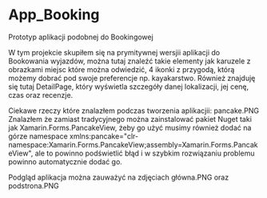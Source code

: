 # App_Booking
Prototyp aplikacji podobnej do Bookingowej

W tym projekcie skupiłem się na prymitywnej wersjii aplikacji do Bookowania wyjazdów, można 
tutaj znaleźć takie elementy jak karuzele z obrazkami miejsc które można odwiedzić, 4 ikonki
z przygodą, którą możemy dobrać pod swoje preferencje np. kayakarstwo. Również znajduję się 
tutaj DetailPage, który wyświetla szczegóły danej lokalizacji, jej cenę, czas oraz recenzje.

Ciekawe rzeczy które znalazłem podczas tworzenia aplikacjii:
pancake.PNG
Znalazłem że zamiast <Frame> tradycyjnego można zainstalować pakiet Nuget taki jak 
Xamarin.Forms.PancakeView, żeby go użyć musimy również dodać na górze namespace 
xmlns:pancake="clr-namespace:Xamarin.Forms.PancakeView;assembly=Xamarin.Forms.PancakeView", 
ale to powinno podświetlić błąd i w szybkim rozwiązaniu problemu powinno automatycznie dodać go.

Podgląd aplikacja można zauważyć na zdjęciach główna.PNG oraz podstrona.PNG
